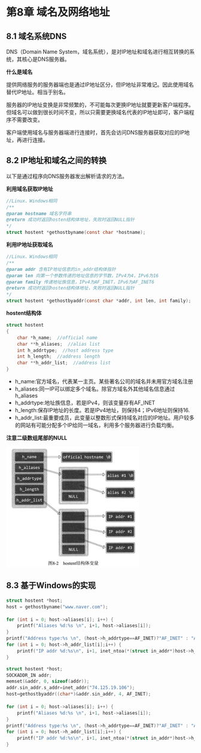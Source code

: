 # 第8章 域名及网络地址

## 8.1 域名系统DNS

DNS（Domain Name System，域名系统），是对IP地址和域名进行相互转换的系统，其核心是DNS服务器。

**什么是域名**

提供网络服务的服务器端也是通过IP地址区分，但IP地址非常难记。因此使用域名替代IP地址。相当于别名。

服务器的IP地址变换是非常频繁的，不可能每次更换IP地址就要更新客户端程序。但域名可以做到很长时间不变，所以只需要更换域名代表的IP地址即可，客户端程序不需要改变。

客户端使用域名与服务器端进行连接时，首先会访问DNS服务器获取对应的IP地址，再进行连接。





## 8.2 IP地址和域名之间的转换

以下是通过程序向DNS服务器发出解析请求的方法。

**利用域名获取IP地址**

```c
//Linux、Windows相同
/**
@param hostname 域名字符串
@return 成功时返回hosten结构体地址，失败时返回NULL指针
*/
struct hostent *gethostbyname(const char *hostname);
```



**利用IP地址获取域名**

```c
//Linux、Windows相同
/**
@param addr 含有IP地址信息的in_addr结构体指针
@param len 向第一个参数传递的地址信息的字节数，IPv4为4，IPv6为16
@param family 传递地址族信息，IPv4为AF_INET，IPv6为AF_INET6
@return 成功时返回hosten结构体地址，失败时返回NULL指针
*/
struct hostent *gethostbyaddr(const char *addr, int len, int family);
```



**hostent结构体**

```c
struct hostent
{
    char *h_name;  //official name
    char **h_aliases;  //alias list
    int h_addrtype;  //host address type
    int h_length;  //address length
    char **h_addr_list;  //address list
}
```

- h_name:官方域名，代表某一主页。某些著名公司的域名并未用官方域名注册
- h_aliases:同一IP可以绑定多个域名。除官方域名外其他域名信息通过h_aliases
- h_addrtype:地址族信息，若是IPv4，则该变量存有AF_INET
- h_length:保存IP地址的长度。若是IPv4地址，则保持4；IPv6地址则保持16.
- h_addr_list:最重要成员，此变量以整数形式保持域名对应的IP地址。用户较多的网站有可能分配多个IP给同一域名，利用多个服务器进行负载均衡。

**注意二级数组尾部的NULL**

![](./images/uint8/hostent结构体变量.png)





## 8.3 基于Windows的实现

```c
struct hostent *host;
host = gethostbyname("www.naver.com");

for (int i = 0; host->aliases[i]; i++) {
    printf("Aliases %d:%s \n", i+1, host->aliases[i]);
}
printf("Address type:%s \n", (host->h_addrtype==AF_INET)?"AF_INET" : "AF_INET6");
for (int i = 0; host->h_addr_list[i];i++) {
    printf("IP addr %d:%s\n", i+1, inet_ntoa(*(struct in_addr*)host->h_addr_list[i]));
}
```

```c
struct hostent *host;
SOCKADDR_IN addr;
memset(&addr, 0, sizeof(addr));
addr.sin_addr.s_addr=inet_addr("74.125.19.106");
host=gethostbyaddr((char*)&addr.sin_addr, 4, AF_INET);

for (int i = 0; host->aliases[i]; i++) {
    printf("Aliases %d:%s \n", i+1, host->aliases[i]);
}
printf("Address type:%s \n", (host->h_addrtype==AF_INET)?"AF_INET" : "AF_INET6");
for (int i = 0; host->h_addr_list[i];i++) {
    printf("IP addr %d:%s\n", i+1, inet_ntoa(*(struct in_addr*)host->h_addr_list[i]));
}
```

